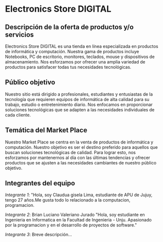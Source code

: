 # Electronics Store DIGITAL

## Descripción de la oferta de productos y/o servicios

Electronics Store DIGITAL es una tienda en línea especializada en productos de informática y computación. Nuestra gama de productos incluye Notebooks, PC de escritorio, monitores, teclados, mouse y dispositivos de almacenamiento. Nos esforzamos por ofrecer una amplia variedad de productos para satisfacer todas tus necesidades tecnológicas.

## Público objetivo

Nuestro sitio está dirigido a profesionales, estudiantes y entusiastas de la tecnología que requieren equipos de informática de alta calidad para su trabajo, estudio o entretenimiento diario. Nos enfocamos en proporcionar soluciones tecnológicas que se adapten a las necesidades individuales de cada cliente.

## Temática del Market Place

Nuestro Market Place se centra en la venta de productos de informática y computación. Nuestro objetivo es ser el destino preferido para aquellos que buscan soluciones tecnológicas de calidad. Para lograr esto, nos esforzamos por mantenernos al día con las últimas tendencias y ofrecer productos que se ajusten a las necesidades cambiantes de nuestro público objetivo.

## Integrantes del equipo

*Integrante 1*: 
"Hola, soy Claudua gisela Lima, estudiante de APU de Jujuy, tengo 27 años.Me gusta todo lo relacionado a la computacion, programacion.

*Integrante 2*: Brian Luciano Valeriano Jurado
"Hola, soy estudiante en Ingenieria en Informatica en la Facultad de Ingenieria - Unju. Apasionado por la programacion y
en el desarrollo de proyectos de software."

*Integrante 3*: Breve descripción...
